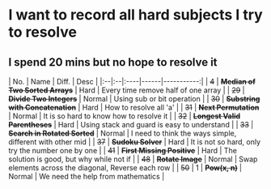 # I want to record all hard subjects I try to resolve

## I spend 20 mins but no hope to resolve it

| No. | Name | Diff. | Desc |
|:--|:--|:----|------|-----------:|
| ~~4~~  | **~~Median of Two Sorted Arrays~~** | Hard | Every time remove half of one array |
| ~~29~~ | **~~Divide Two Integers~~** | Normal | Using sub or bit operation |
| ~~30~~ | **~~Substring with Concatenation~~** | Hard | How to resolve all 'a' |
| ~~31~~ | **~~Next Permutation~~** | Normal | It is so hard to know how to resolve it |
| ~~32~~ | **~~Longest Valid Parentheses~~** | Hard | Using stack and guard is easy to understand |
| ~~33~~ | **~~Search in Rotated Sorted~~** | Normal | I need to think the ways simple, different with other mid |
| ~~37~~ | **~~Sudoku Solver~~** | Hard | It is not so hard, only try the number one by one |
| ~~41~~ | **~~First Missing Positive~~** | Hard | The solution is good, but why while not if |
| ~~48~~ | **~~Rotate Image~~** | Normal | Swap elements across the diagonal, Reverse each row  |
| ~~50~~ | 1 | **~~Pow(x, n)~~** | Normal | We need the help from mathematics |